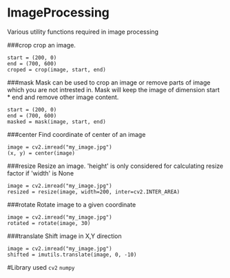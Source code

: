 # ImageProcessing
Various utility functions required in image processing

###crop
crop an image.

```
start = (200, 0)
end = (700, 600)
croped = crop(image, start, end)
```

###mask
Mask can be used to crop an image or remove parts of image which you are not intrested in.
Mask will keep the image of dimension start * end and remove other image content.

```
start = (200, 0)
end = (700, 600)
masked = mask(image, start, end)
```

###center
Find coordinate of center of an image

```
image = cv2.imread("my_image.jpg")
(x, y) = center(image)
```

###resize
Resize an image. 
'height' is only considered for calculating resize factor if 'width' is None

```
image = cv2.imread("my_image.jpg")
resized = resize(image, width=200, inter=cv2.INTER_AREA)
```

###rotate
Rotate image to a given coordinate

```
image = cv2.imread("my_image.jpg")
rotated = rotate(image, 30)
```

###translate
Shift image in X,Y direction

```
image = cv2.imread("my_image.jpg")
shifted = imutils.translate(image, 0, -10)
```

#Library used
```cv2```
```numpy```
